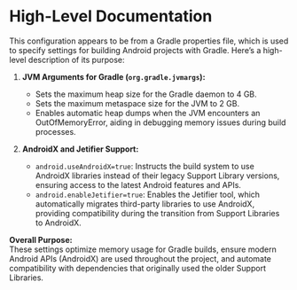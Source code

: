 # High-Level Documentation

This configuration appears to be from a Gradle properties file, which is used to specify settings for building Android projects with Gradle. Here’s a high-level description of its purpose:

1. **JVM Arguments for Gradle (`org.gradle.jvmargs`):**
   - Sets the maximum heap size for the Gradle daemon to 4 GB.
   - Sets the maximum metaspace size for the JVM to 2 GB.
   - Enables automatic heap dumps when the JVM encounters an OutOfMemoryError, aiding in debugging memory issues during build processes.

2. **AndroidX and Jetifier Support:**
   - `android.useAndroidX=true`: Instructs the build system to use AndroidX libraries instead of their legacy Support Library versions, ensuring access to the latest Android features and APIs.
   - `android.enableJetifier=true`: Enables the Jetifier tool, which automatically migrates third-party libraries to use AndroidX, providing compatibility during the transition from Support Libraries to AndroidX.

**Overall Purpose:**  
These settings optimize memory usage for Gradle builds, ensure modern Android APIs (AndroidX) are used throughout the project, and automate compatibility with dependencies that originally used the older Support Libraries.